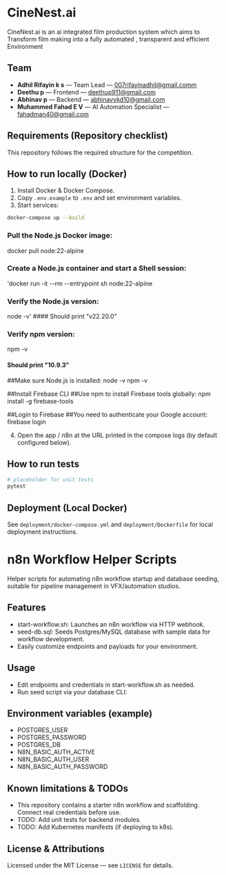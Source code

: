 # CineNest.ai

 CineNest.ai is an ai integrated film production system which aims to Transform film making into a fully automated , transparent  and efficient  Environment

## Team
- **Adhil Rifayin k s** — Team Lead  — 007rifayinadhil@gmail.comm
- **Deethu p** — Frontend — deethup911@gmail.com
- **Abhinav p** — Backend — abhinavvkd10@gmail.com
- **Muhammed Fahad E V** — AI Automation Specialist — fahadman40@gmail.com


## Requirements (Repository checklist)
This repository follows the required structure for the competition.

## How to run locally (Docker)
1. Install Docker & Docker Compose.
2. Copy `.env.example` to `.env` and set environment variables.
3. Start services:
```bash
docker-compose up --build
```


### Pull the Node.js Docker image:
docker pull node:22-alpine

### Create a Node.js container and start a Shell session:
'docker run -it --rm --entrypoint sh node:22-alpine

### Verify the Node.js version:
node -v' #### Should print "v22.20.0"

### Verify npm version:
npm -v
#### Should print "10.9.3"


##Make sure Node.js is installed:
node -v
npm -v

##Install Firebase CLI
##Use npm to install Firebase tools globally:
npm install -g firebase-tools

##Login to Firebase
##You need to authenticate your Google account:
firebase login


4. Open the app / n8n at the URL printed in the compose logs (by default configured below).

## How to run tests
```bash
# placeholder for unit tests
pytest
```

## Deployment (Local Docker)
See `deployment/docker-compose.yml` and `deployment/Dockerfile` for local deployment instructions.


# n8n Workflow Helper Scripts

Helper scripts for automating n8n workflow startup and database seeding, suitable for pipeline management in VFX/automation studios.

## Features

- start-workflow.sh: Launches an n8n workflow via HTTP webhook.
- seed-db.sql: Seeds Postgres/MySQL database with sample data for workflow development.
- Easily customize endpoints and payloads for your environment.

## Usage

- Edit endpoints and credentials in start-workflow.sh as needed.
- Run seed script via your database CLI:
## Environment variables (example)
- POSTGRES_USER
- POSTGRES_PASSWORD
- POSTGRES_DB
- N8N_BASIC_AUTH_ACTIVE
- N8N_BASIC_AUTH_USER
- N8N_BASIC_AUTH_PASSWORD

## Known limitations & TODOs
- This repository contains a starter n8n workflow and scaffolding. Connect real credentials before use.
- TODO: Add unit tests for backend modules.
- TODO: Add Kubernetes manifests (if deploying to k8s).

## License & Attributions
Licensed under the MIT License — see `LICENSE` for details.
